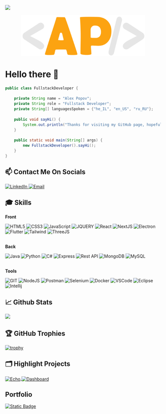 
<a href="https://visitorbadge.io/status?path=ItsAlexanderPopov"><img src="https://api.visitorbadge.io/api/visitors?path=ItsAlexanderPopov&label=Visitors&labelColor=%23697689&countColor=%23263759&style=flat" /></a>

<div align="center">
    <a href='https://github.com/ItsAlexanderPopov/ItsAlexanderPopov'>
        <img src='Logo1.png' alt="Logo" width="400px"/>
    </a>
</div>

# Hello there 👋
```java
public class FullstackDeveloper {

    private String name = "Alex Popov";
    private String role = "Fullstack Developer";
    private String[] languagesSpoken = {"he_IL", "en_US", "ru_RU"};

    public void sayHi() {
        System.out.println("Thanks for visiting my GitHub page, hopefully you'd find my work interesting.");
    }

    public static void main(String[] args) {
        new FullstackDeveloper().sayHi();
    }
}
```

## 📫 Contact Me On Socials
<div>
  <a href='https://www.linkedin.com/in/-alexanderpopov/'>
    <img src='https://camo.githubusercontent.com/c8a9c5b414cd812ad6a97a46c29af67239ddaeae08c41724ff7d945fb4c047e5/68747470733a2f2f6564656e742e6769746875622e696f2f537570657254696e7949636f6e732f696d616765732f7376672f6c696e6b6564696e2e737667' 
      width='50px' alt='LinkedIn'/>
  </a>
  <a href='mailto: itsalexanderpopov@gmail.com'>
    <img src='https://camo.githubusercontent.com/0f3aa1f457bb92fbd2411761262ce1fb0f766ed74a4f4289bfc4a0b6024335d6/68747470733a2f2f6564656e742e6769746875622e696f2f537570657254696e7949636f6e732f696d616765732f7376672f656d61696c2e737667' 
      width='50px' alt='Email'/> 
  </a>
</div>

## 🎓 Skills
**Front**
<div>
    <img src='https://img.shields.io/badge/HTML5-E34F26?style=for-the-badge&logo=html5&logoColor=white' alt='HTML5'/>
    <img src='https://img.shields.io/badge/CSS3-1572B6?style=for-the-badge&logo=css3&logoColor=white' alt='CSS3'/>
    <img src='https://img.shields.io/badge/JavaScript-323330?style=for-the-badge&logo=javascript&logoColor=F7DF1E' alt='JavaScript'/>
    <img src='https://img.shields.io/badge/jQuery-0769AD?style=for-the-badge&logo=jquery&logoColor=white' alt='JQUERY'/>
    <img src='https://img.shields.io/badge/React-20232A?style=for-the-badge&logo=react&logoColor=61DAFB' alt='React'/>
    <img src='https://img.shields.io/badge/next%20js-000000?style=for-the-badge&logo=nextdotjs&logoColor=white' alt='NextJS'/>
    <img src='https://img.shields.io/badge/Electron-2B2E3A?style=for-the-badge&logo=electron&logoColor=9FEAF9' alt='Electron'/>
    <img src='https://img.shields.io/badge/Flutter-02569B?style=for-the-badge&logo=flutter&logoColor=white' alt='Flutter'/>
    <img src='https://img.shields.io/badge/Tailwind-38B2AC?style=for-the-badge&logo=tailwind-css&logoColor=white' alt='Tailwind'/>
    <img src='https://img.shields.io/badge/ThreeJs-black?style=for-the-badge&logo=three.js&logoColor=white' alt='ThreeJS'/>
</div>
<br/>

**Back**
<div>
    <img src='https://img.shields.io/badge/Java-E34F26?style=for-the-badge' alt='Java'/>
    <img src='https://img.shields.io/badge/Python-FFD43B?style=for-the-badge&logo=python&logoColor=blue' alt='Python'/>
    <img src='https://img.shields.io/badge/C%23-239120?style=for-the-badge&logo=c-sharp&logoColor=white' alt='C#'/>
    <img src='https://img.shields.io/badge/Express%20js-000000?style=for-the-badge&logo=express&logoColor=white' alt='Express'/>
    <img src='https://img.shields.io/badge/RestAPI-505050?style=for-the-badge' alt='Rest API'/>
    <img src='https://img.shields.io/badge/MongoDB-4EA94B?style=for-the-badge&logo=mongodb&logoColor=white' alt='MongoDB'/>
    <img src='https://img.shields.io/badge/MySQL-005C84?style=for-the-badge&logo=mysql&logoColor=white' alt='MySQL'/>
</div>
<br/>

**Tools**
<div>
    <img src='https://img.shields.io/badge/GIT-E44C30?style=for-the-badge&logo=git&logoColor=white' alt='GIT'/>
    <img src='https://img.shields.io/badge/Node%20js-339933?style=for-the-badge&logo=nodedotjs&logoColor=white' alt='NodeJS'/>
    <img src='https://img.shields.io/badge/Postman-FF6C37?style=for-the-badge&logo=Postman&logoColor=white' alt='Postman'/>
    <img src='https://img.shields.io/badge/Selenium-43B02A?style=for-the-badge&logo=Selenium&logoColor=white' alt='Selenium'/>
    <img src='https://img.shields.io/badge/Docker-2CA5E0?style=for-the-badge&logo=docker&logoColor=white' alt='Docker'/>
    <img src='https://img.shields.io/badge/VSCode-0078D4?style=for-the-badge&logo=visual%20studio%20code&logoColor=white' alt='VSCode'/>
    <img src='https://img.shields.io/badge/Eclipse-2C2255?style=for-the-badge&logo=eclipse&logoColor=white' alt='Eclipse'/>
    <img src='https://img.shields.io/badge/IntelliJ_IDEA-000000.svg?style=for-the-badge&logo=intellij-idea&logoColor=white' alt='Intellij'/>
</div>

## 📈 Github Stats
<img src='https://github-readme-stats.vercel.app/api?username=ItsAlexanderPopov&show_icons=true&bg_color=00000000'/> 

## 🏆 GitHub Trophies
[![trophy](https://github-profile-trophy.vercel.app/?username=ItsAlexanderPopov&theme=nord&column=4&margin-w=15&margin-h=15&rank=SECRET,SSS,SS,S,AAA,AA,A,B,C)](https://github.com/ryo-ma/github-profile-trophy)

## 🗂️ Highlight Projects
<div>
  <a href="https://github.com/ItsAlexanderPopov/Echo">
    <img align="center" src="https://github-readme-stats.vercel.app/api/pin/?username=ItsAlexanderPopov&repo=Echo&show_icons=true&line_height=27&title_color=6aa6f8&text_color=8a919a&icon_color=6aa6f8&bg_color=22272e" alt="Echo"/>
  </a>
  <a href="https://github.com/ItsAlexanderPopov/Dashboard">
    <img align="center" src="https://github-readme-stats.vercel.app/api/pin/?username=ItsAlexanderPopov&repo=Dashboard&show_icons=true&line_height=27&title_color=6aa6f8&text_color=8a919a&icon_color=6aa6f8&bg_color=22272e" alt="Dashboard"/>
  </a>
</div>

## Portfolio
<a href='https://alexpopov.vercel.app'>
    <img alt="Static Badge" src="https://img.shields.io/badge/Open%20Portfolio-%23fca311?style=for-the-badge">
</a>
